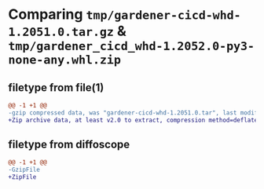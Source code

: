 # Comparing `tmp/gardener-cicd-whd-1.2051.0.tar.gz` & `tmp/gardener_cicd_whd-1.2052.0-py3-none-any.whl.zip`

## filetype from file(1)

```diff
@@ -1 +1 @@
-gzip compressed data, was "gardener-cicd-whd-1.2051.0.tar", last modified: Mon May  8 12:32:04 2023, max compression
+Zip archive data, at least v2.0 to extract, compression method=deflate
```

## filetype from diffoscope

```diff
@@ -1 +1 @@
-GzipFile
+ZipFile
```

